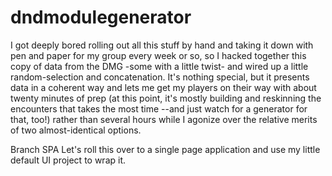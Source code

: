 # dndmodulegenerator

I got deeply bored rolling out all this stuff by hand and taking it down with pen and paper for my group every week or 
so, so I hacked together this copy of data from the DMG -some with a little twist- and wired up a little random-selection
and concatenation. It's nothing special, but it presents data in a coherent way and lets me get my players on their way
with about twenty minutes of prep (at this point, it's mostly building and reskinning the encounters that takes the most
time --and just watch for a generator for that, too!) rather than several hours while I agonize over the relative merits 
of two almost-identical options.


Branch SPA
	Let's roll this over to a single page application and use my little default UI project to wrap it.